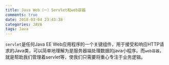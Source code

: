 ```yaml
---
title: Java Web（一）Servlet和web容器
comments: true
date: 2018-03-04 23:43:38
categories: JAVA
tags: Java
---
```


`servlet`是任何Java EE Web应用程序的一个关键组件，用于接受和响应HTTP请求的Java类，可以简单地理解为是服务器端处理数据的java小程序。而`web容器`，就是帮助我们管理着servlet等，使我们只需要将重心专注于业务逻辑。
